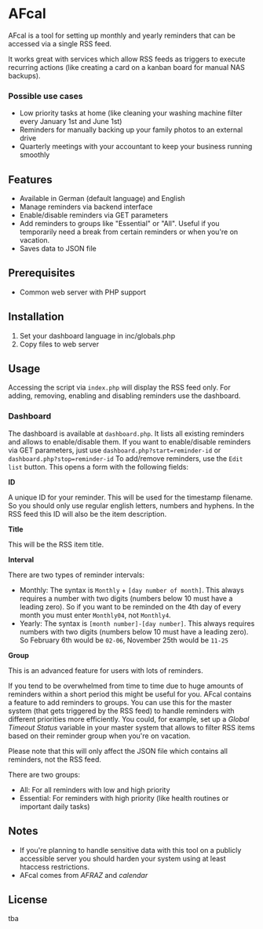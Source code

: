 # AFcal
AFcal is a tool for setting up monthly and yearly reminders that can be accessed via a single RSS feed.

It works great with services which allow RSS feeds as triggers to execute recurring actions (like creating a card on a kanban board for manual NAS backups).

### Possible use cases
* Low priority tasks at home (like cleaning your washing machine filter every January 1st and June 1st)
* Reminders for manually backing up your family photos to an external drive
* Quarterly meetings with your accountant to keep your business running smoothly

## Features
* Available in German (default language) and English
* Manage reminders via backend interface
* Enable/disable reminders via GET parameters
* Add reminders to groups like "Essential" or "All". Useful if you temporarily need a break from certain reminders or when you're on vacation.
* Saves data to JSON file

## Prerequisites
* Common web server with PHP support

## Installation
1. Set your dashboard language in inc/globals.php
2. Copy files to web server

## Usage
Accessing the script via `index.php` will display the RSS feed only. For adding, removing, enabling and disabling reminders use the dashboard.

### Dashboard
The dashboard is available at `dashboard.php`. It lists all existing reminders and allows to enable/disable them. If you want to enable/disable reminders via GET parameters, just use `dashboard.php?start=reminder-id` or `dashboard.php?stop=reminder-id`
To add/remove reminders, use the `Edit list` button. This opens a form with the following fields:

**ID**

A unique ID for your reminder. This will be used for the timestamp filename. So you should only use regular english letters, numbers and hyphens. In the RSS feed this ID will also be the item description.

**Title**

This will be the RSS item title.

**Interval**

There are two types of reminder intervals:
* Monthly: The syntax is `Monthly` + `[day number of month]`. This always requires a number with two digits (numbers below 10 must have a leading zero). So if you want to be reminded on the 4th day of every month you must enter `Monthly04`, not `Monthly4`.
* Yearly: The syntax is `[month number]-[day number]`. This always requires numbers with two digits (numbers below 10 must have a leading zero). So February 6th would be `02-06`, November 25th would be `11-25`

**Group**

This is an advanced feature for users with lots of reminders.

If you tend to be overwhelmed from time to time due to huge amounts of reminders within a short period this might be useful for you. AFcal contains a feature to add reminders to groups. You can use this for the master system (that gets triggered by the RSS feed) to handle reminders with different priorities more efficiently. You could, for example, set up a *Global Timeout Status* variable in your master system that allows to filter RSS items based on their reminder group when you're on vacation.

Please note that this will only affect the JSON file which contains all reminders, not the RSS feed.

There are two groups:
* All: For all reminders with low and high priority
* Essential: For reminders with high priority (like health routines or important daily tasks)

## Notes

* If you're planning to handle sensitive data with this tool on a publicly accessible server you should harden your system using at least htaccess restrictions.
* AFcal comes from *AFRAZ* and *calendar*

## License
tba